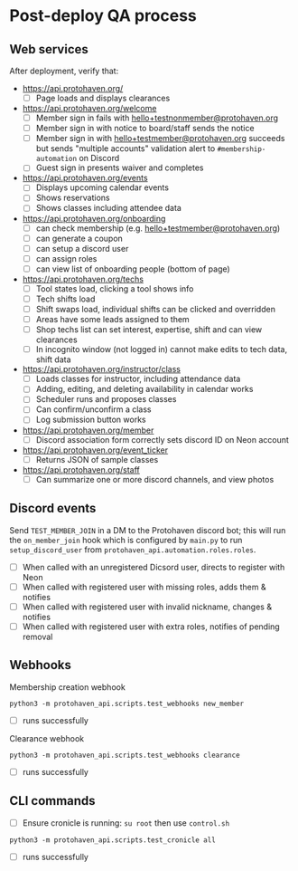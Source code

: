 # Post-deploy QA process

## Web services

After deployment, verify that:

* https://api.protohaven.org/
  * [ ] Page loads and displays clearances
* https://api.protohaven.org/welcome
  * [ ] Member sign in fails with hello+testnonmember@protohaven.org
  * [ ] Member sign in with notice to board/staff sends the notice
  * [ ] Member sign in with hello+testmember@protohaven.org succeeds but sends "multiple accounts" validation alert to `#membership-automation` on Discord
  * [ ] Guest sign in presents waiver and completes
* https://api.protohaven.org/events
  * [ ] Displays upcoming calendar events
  * [ ] Shows reservations
  * [ ] Shows classes including attendee data
* https://api.protohaven.org/onboarding
  * [ ] can check membership (e.g. hello+testmember@protohaven.org)
  * [ ] can generate a coupon
  * [ ] can setup a discord user
  * [ ] can assign roles
  * [ ] can view list of onboarding people (bottom of page)
* https://api.protohaven.org/techs
  * [ ] Tool states load, clicking a tool shows info
  * [ ] Tech shifts load
  * [ ] Shift swaps load, individual shifts can be clicked and overridden
  * [ ] Areas have some leads assigned to them
  * [ ] Shop techs list can set interest, expertise, shift and can view clearances
  * [ ] In incognito window (not logged in) cannot make edits to tech data, shift data
* https://api.protohaven.org/instructor/class
  * [ ] Loads classes for instructor, including attendance data
  * [ ] Adding, editing, and deleting availability in calendar works
  * [ ] Scheduler runs and proposes classes
  * [ ] Can confirm/unconfirm a class
  * [ ] Log submission button works
* https://api.protohaven.org/member
  * [ ] Discord association form correctly sets discord ID on Neon account
* https://api.protohaven.org/event_ticker
  * [ ] Returns JSON of sample classes
* https://api.protohaven.org/staff
  * [ ] Can summarize one or more discord channels, and view photos

## Discord events

Send `TEST_MEMBER_JOIN` in a DM to the Protohaven discord bot; this will
run the `on_member_join` hook which is configured by `main.py` to run
`setup_discord_user` from `protohaven_api.automation.roles.roles`.

* [ ] When called with an unregistered Dicsord user, directs to register with Neon
* [ ] When called with registered user with missing roles, adds them & notifies
* [ ] When called with registered user with invalid nickname, changes & notifies
* [ ] When called with registered user with extra roles, notifies of pending removal

## Webhooks

Membership creation webhook

```shell
python3 -m protohaven_api.scripts.test_webhooks new_member
```
* [ ] runs successfully

Clearance webhook

```shell
python3 -m protohaven_api.scripts.test_webhooks clearance
```
* [ ] runs successfully

## CLI commands

* [ ] Ensure cronicle is running: `su root` then use `control.sh`

```shell
python3 -m protohaven_api.scripts.test_cronicle all
```
* [ ] runs successfully
